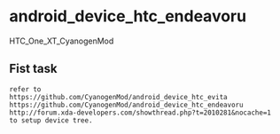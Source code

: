 android_device_htc_endeavoru
============================

HTC_One_XT_CyanogenMod

Fist task
-------------
    refer to
    https://github.com/CyanogenMod/android_device_htc_evita
    https://github.com/CyanogenMod/android_device_htc_endeavoru
    http://forum.xda-developers.com/showthread.php?t=2010281&nocache=1
    to setup device tree.

